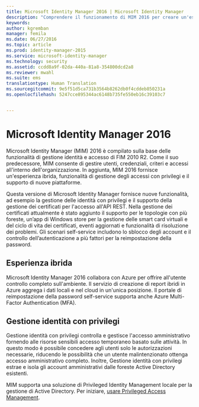 ```yaml
---
title: Microsoft Identity Manager 2016 | Microsoft Identity Manager
description: "Comprendere il funzionamento di MIM 2016 per creare un'esperienza di gestione delle identità più pratica e sicura nel cloud e in locale."
keywords: 
author: kgremban
manager: femila
ms.date: 06/27/2016
ms.topic: article
ms.prod: identity-manager-2015
ms.service: microsoft-identity-manager
ms.technology: security
ms.assetid: ccdd8a9f-02da-440a-81a8-354800dcd2a8
ms.reviewer: mwahl
ms.suite: ems
translationtype: Human Translation
ms.sourcegitcommit: 9e5f51d5ca731b3564b8262db0f4cddeb850231a
ms.openlocfilehash: 5247cce895344ac6148b735fe550eb16c39103c7


---
```


# Microsoft Identity Manager 2016
Microsoft Identity Manager (MIM) 2016 è compilato sulla base delle funzionalità di gestione identità e accesso di FIM 2010 R2. Come il suo predecessore, MIM consente di gestire utenti, credenziali, criteri e accessi all'interno dell'organizzazione.  In aggiunta, MIM 2016 fornisce un'esperienza ibrida, funzionalità di gestione degli accessi con privilegi e il supporto di nuove piattaforme.

Questa versione di Microsoft Identity Manager fornisce nuove funzionalità, ad esempio la gestione delle identità con privilegi e il supporto della gestione dei certificati per l'accesso all'API REST. Nella gestione dei certificati attualmente è stato aggiunto il supporto per le topologie con più foreste, un’app di Windows store per la gestione delle smart card virtuali e del ciclo di vita dei certificati, eventi aggiornati e funzionalità di risoluzione dei problemi. Gli scenari self-service includono lo sblocco degli account e il controllo dell’autenticazione a più fattori per la reimpostazione della password.

## Esperienza ibrida
Microsoft Identity Manager 2016 collabora con Azure per offrire all'utente controllo completo sull'ambiente. Il servizio di creazione di report ibridi in Azure aggrega i dati locali e nel cloud in un'unica posizione. Il portale di reimpostazione della password self-service supporta anche Azure Multi-Factor Authentication (MFA).

## Gestione identità con privilegi
Gestione identità con privilegi controlla e gestisce l'accesso amministrativo fornendo alle risorse sensibili accesso temporaneo basato sulle attività. In questo modo è possibile concedere agli utenti solo le autorizzazioni necessarie, riducendo le possibilità che un utente malintenzionato ottenga accesso amministrativo completo. Inoltre, Gestione identità con privilegi estrae e isola gli account amministrativi dalle foreste Active Directory esistenti.

MIM supporta una soluzione di Privileged Identity Management locale per la gestione di Active Directory. Per iniziare, [usare Privileged Access Management](/microsoft-identity-manager/pam/privileged-identity-management-for-active-directory-domain-services).



<!--HONumber=Jun16_HO5-->


